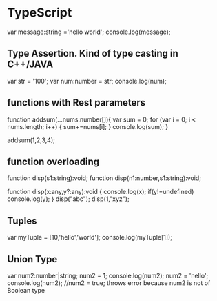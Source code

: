 # TypeScript

var message:string ='hello world';
console.log(message);

## Type Assertion. Kind of type casting in C++/JAVA

var str = '100';
var num:number = <number> <any> str;
console.log(num);

## functions with Rest parameters

function addsum(...nums:number[]){
    var sum = 0;
    for (var i = 0; i < nums.length; i++) {
        sum+=nums[i];
    }
    console.log(sum);
}

addsum(1,2,3,4);

## function overloading

function disp(s1:string):void; 
function disp(n1:number,s1:string):void; 

function disp(x:any,y?:any):void { 
   console.log(x); 
   if(y!=undefined)
   console.log(y); 
} 
disp("abc");
disp(1,"xyz");

## Tuples
 
var myTuple = [10,'hello','world'];
console.log(myTuple[1]);

## Union Type 

var num2:number|string;
num2 = 1;
console.log(num2);
num2 = 'hello';
console.log(num2);
 //num2 = true; throws error because num2 is not of Boolean type

 


